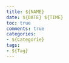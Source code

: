 ```yaml
---
title: ${NAME}
date: ${DATE} ${TIME}
toc: true
comments: true
categories:
- ${Categorie}
tags:
- ${Tag}
---
```

